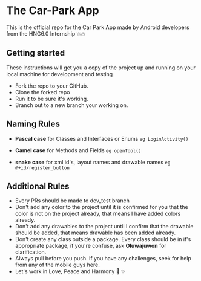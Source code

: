 # The Car-Park App
This is the official repo for the Car Park App made by Android developers from the HNG6.0 Internship :collision::fire: 

## Getting started
These instructions will get you a copy of the project up and running on your local machine for development and testing 
* Fork the repo to your GitHub.
* Clone the forked repo
* Run it to be sure it's working.
* Branch out to a new branch your working on.

## Naming Rules
* **Pascal case** for Classes and Interfaces or Enums 
``` eg LoginActivity() ```

* **Camel case** for Methods and Fields
``` eg openTool() ```

* **snake case** for xml id's, layout names and drawable names
``` eg @+id/register_button ```

## Additional Rules

* Every PRs should be made to dev_test branch
* Don't add any color to the project until it is confirmed for you that the color is not on the project already, that means I have added colors already.
* Don't add any drawables to the project until I confirm that the drawable should be added, that means drawable has been added already.
* Don't create any class outside a package. Every class should be in it's appropriate package, if you're confuse, ask **Oluwajuwon**  for clarification.
* Always pull before you push. If you have any challenges, seek for help from any of the mobile guys here.
* Let's work in Love, Peace and Harmony :tada: :sparkles:
